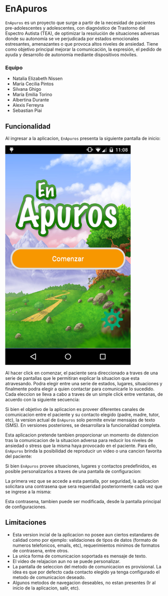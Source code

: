 # EnApuros

`EnApuros` es un proyecto que surge a partir de la necesidad de pacientes pre-adolescentes y adolescentes, con diagnóstico de Trastorno del Espectro Autista (TEA), de optimizar la resolución de situaciones adversas donde su autonomía se ve perjudicada por estados emocionales estresantes, amenazantes o que provoca altos niveles de ansiedad.
Tiene como objetivo principal mejorar la comunicación, la expresión, el pedido de ayuda y desarrollo de autonomía mediante dispositivos móviles.

### Equipo

* Natalia Elizabeth Nissen
* María Cecilia Pintos
* Silvana Ghigo
* María Emilia Torino
* Albertina Durante
* Alexis Ferreyra
* Sebastian Piai

## Funcionalidad
Al ingresar a la aplicacion, `EnApuros` presenta la siguiente pantalla de inicio: 

<img src="EnApurosMobile/screenshots/001.png" width="400" height="700" />


Al hacer click en comenzar, el paciente sera direccionado a traves de una serie de pantallas que le permitiran explicar la situacion que esta atravesando. Podra elegir entre una serie de estados, lugares, situaciones y finalmente podra elegir a quien contactar para comunicarle lo sucedido. Cada eleccion se lleva a cabo a traves de un simple click entre ventanas, de acuerdo con la siguiente secuencia:

Si bien el objetivo de la aplicacion es proveer diferentes canales de comunicacion entre el paciente y su contacto elegido (padre, madre, tutor, etc), la version actual de `EnApuros` solo permite enviar mensajes de texto (SMS). En versiones posteriores, se desarrollara la funcionalidad completa. 


Esta aplicacion pretende tambien proporcionar un momento de distencion tras la comunicacion de la situacion adversa para reducir los niveles de ansiedad o stress que la misma haya provocado en el paciente. Para ello, `EnApuros` brinda la posibilidad de reproducir un video o una cancion favorita del paciente:


Si bien `EnApuros` provee situaciones, lugares y contactos predefinidos, es posible personalizarlos a traves de una pantalla de configuracion:

La primera vez que se accede a esta pantalla, por seguridad, la aplicacion solicitara una contrasena que sera requeridad posteriormente cada vez que se ingrese a la misma:


Esta contrasena, tambien puede ser modificada, desde la pantalla principal de configuraciones.

## Limitaciones
* Esta version incial de la aplicacion no posee aun ciertos estandares de calidad como por ejemplo: validaciones de tipos de datos (formato de numeros telefonicos, emails, etc), requerimientos minimos de formatos de contrasena, entre otros.
* La unica forma de comunicacion soportada es mensaje de texto.
* El video de relajacion aun no se puede personalizar.
* La pantalla de seleccion del metodo de comunicacion es provisional. La idea es que por defecto cada contacto elegido ya tenga configurado el metodo de comunicacion deseado.
* Algunos metodos de navegacion deseables, no estan presentes (Ir al inicio de la aplicacion, salir, etc).



